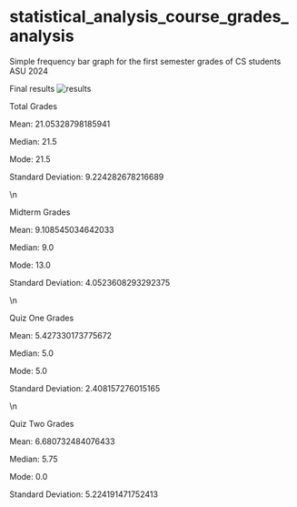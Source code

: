 # statistical_analysis_course_grades_analysis
Simple frequency bar graph for the first semester grades of CS students ASU 2024


Final results
![results](https://user-images.githubusercontent.com/77980007/147713130-ca7f7d30-77d0-44dd-ab32-71a60b092ad2.png)


Total Grades

Mean: 21.05328798185941

Median: 21.5

Mode: 21.5

Standard Deviation: 9.224282678216689


\n


Midterm Grades

Mean: 9.108545034642033

Median: 9.0

Mode: 13.0

Standard Deviation: 4.0523608293292375


\n


Quiz One Grades

Mean: 5.427330173775672

Median: 5.0

Mode: 5.0

Standard Deviation: 2.408157276015165


\n


Quiz Two Grades

Mean: 6.680732484076433

Median: 5.75

Mode: 0.0

Standard Deviation: 5.224191471752413

